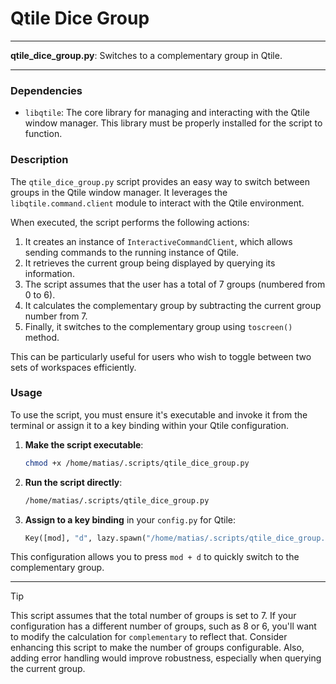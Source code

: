 # Qtile Dice Group

---

**qtile_dice_group.py**: Switches to a complementary group in Qtile.

---

### Dependencies

- `libqtile`: The core library for managing and interacting with the Qtile window manager. This library must be properly installed for the script to function.

### Description

The `qtile_dice_group.py` script provides an easy way to switch between groups in the Qtile window manager. It leverages the `libqtile.command.client` module to interact with the Qtile environment.

When executed, the script performs the following actions:

1. It creates an instance of `InteractiveCommandClient`, which allows sending commands to the running instance of Qtile.
2. It retrieves the current group being displayed by querying its information.
3. The script assumes that the user has a total of 7 groups (numbered from 0 to 6).
4. It calculates the complementary group by subtracting the current group number from 7.
5. Finally, it switches to the complementary group using `toscreen()` method.

This can be particularly useful for users who wish to toggle between two sets of workspaces efficiently.

### Usage

To use the script, you must ensure it's executable and invoke it from the terminal or assign it to a key binding within your Qtile configuration.

1. **Make the script executable**:
   ```bash
   chmod +x /home/matias/.scripts/qtile_dice_group.py
   ```

2. **Run the script directly**:
   ```bash
   /home/matias/.scripts/qtile_dice_group.py
   ```
   
3. **Assign to a key binding** in your `config.py` for Qtile:
   ```python
   Key([mod], "d", lazy.spawn("/home/matias/.scripts/qtile_dice_group.py")),
   ```
   
This configuration allows you to press `mod + d` to quickly switch to the complementary group.

---

> [!TIP]  
> This script assumes that the total number of groups is set to 7. If your configuration has a different number of groups, such as 8 or 6, you'll want to modify the calculation for `complementary` to reflect that. Consider enhancing this script to make the number of groups configurable. Also, adding error handling would improve robustness, especially when querying the current group.
